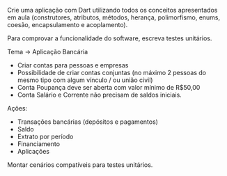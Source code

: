 Crie uma aplicação com Dart utilizando todos os  conceitos apresentados em aula (construtores, atributos, métodos, herança, polimorfismo, enums, coesão, encapsulamento e acoplamento).

Para comprovar a  funcionalidade do software, escreva testes unitários.


Tema -> Aplicação Bancária 

- Criar contas para pessoas e empresas
- Possibilidade de criar contas conjuntas (no máximo 2 pessoas do mesmo tipo com algum vínculo / ou união civil)
- Conta Poupança deve ser aberta com valor mínimo de R$50,00
- Conta Salário e Corrente não precisam de saldos iniciais.


Ações:
- Transações bancárias (depósitos e pagamentos)
- Saldo
- Extrato por período
- Financiamento
- Aplicações

Montar cenários compatíveis para testes unitários.
